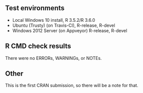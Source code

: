 ## Test environments
* Local Windows 10 install, R 3.5.2/R 3.6.0
* Ubuntu (Trusty) (on Travis-CI), R-release, R-devel
* Windows 2012 Server (on Appveyor) R-release, R-devel

## R CMD check results
There were no ERRORs, WARNINGs, or NOTEs.

## Other
This is the first CRAN submission, so there will be a note for that.
